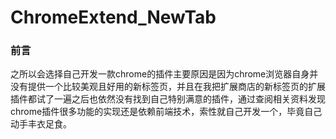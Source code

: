 # ChromeExtend_NewTab
### 前言
之所以会选择自己开发一款chrome的插件主要原因是因为chrome浏览器自身并没有提供一个比较美观且好用的新标签页，并且在我把扩展商店的新标签页的扩展插件都试了一遍之后也依然没有找到自己特别满意的插件，通过查阅相关资料发现chrome插件很多功能的实现还是依赖前端技术，索性就自己开发一个，毕竟自己动手丰衣足食。

